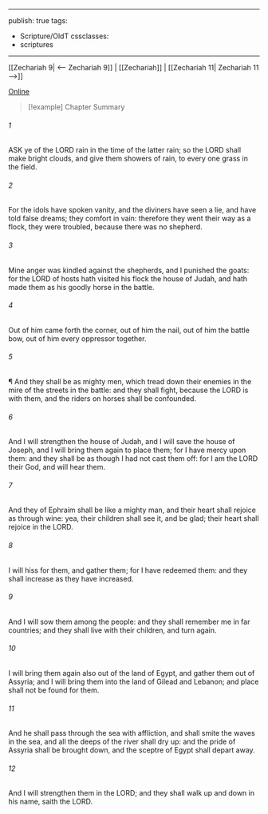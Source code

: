 

---
publish: true
tags:
  - Scripture/OldT
cssclasses:
  - scriptures
---
[[Zechariah 9| <-- Zechariah 9]] | [[Zechariah]] | [[Zechariah 11| Zechariah 11 -->]]

[Online](https://churchofjesuschrist.org/study/scriptures/ot/zech/10?lang=eng)

>[!example] Chapter Summary
>
###### 1
ASK ye of the LORD rain in the time of the latter rain; so the LORD shall make bright clouds, and give them showers of rain, to every one grass in the field.
###### 2
For the idols have spoken vanity, and the diviners have seen a lie, and have told false dreams; they comfort in vain: therefore they went their way as a flock, they were troubled, because there was no shepherd.
###### 3
Mine anger was kindled against the shepherds, and I punished the goats: for the LORD of hosts hath visited his flock the house of Judah, and hath made them as his goodly horse in the battle.
###### 4
Out of him came forth the corner, out of him the nail, out of him the battle bow, out of him every oppressor together.
###### 5
¶ And they shall be as mighty men, which tread down their enemies in the mire of the streets in the battle: and they shall fight, because the LORD is with them, and the riders on horses shall be confounded.
###### 6
And I will strengthen the house of Judah, and I will save the house of Joseph, and I will bring them again to place them; for I have mercy upon them: and they shall be as though I had not cast them off: for I am the LORD their God, and will hear them.
###### 7
And they of Ephraim shall be like a mighty man, and their heart shall rejoice as through wine: yea, their children shall see it, and be glad; their heart shall rejoice in the LORD.
###### 8
I will hiss for them, and gather them; for I have redeemed them: and they shall increase as they have increased.
###### 9
And I will sow them among the people: and they shall remember me in far countries; and they shall live with their children, and turn again.
###### 10
I will bring them again also out of the land of Egypt, and gather them out of Assyria; and I will bring them into the land of Gilead and Lebanon; and place shall not be found for them.
###### 11
And he shall pass through the sea with affliction, and shall smite the waves in the sea, and all the deeps of the river shall dry up: and the pride of Assyria shall be brought down, and the sceptre of Egypt shall depart away.
###### 12
And I will strengthen them in the LORD; and they shall walk up and down in his name, saith the LORD.



